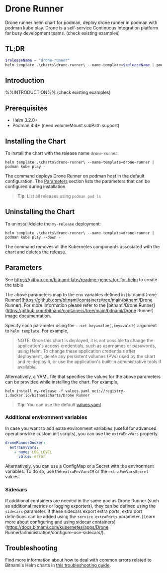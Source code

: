 <!--- app-name: Drone Runner -->

# Drone Runner

Drone runner helm chart for podman, deploy drone runner in podman with podman kube play. 
Drone is a self-service Continuous Integration platform for busy development teams. (check existing examples)

## TL;DR

```powershell
$releaseName = "drone-runner"
helm template .\charts\drone-runner\ --name-template=$releaseName | podman kube play -
```

## Introduction

%%INTRODUCTION%% (check existing examples)

## Prerequisites

- Helm 3.2.0+
- Podman 4.4+ (need volumeMount.subPath support)

## Installing the Chart

To install the chart with the release name `drone-runner`:

```console
helm template .\charts\drone-runner\ --name-template=drone-runner | podman kube play -
```

The command deploys Drone Runner on podman host in the default configuration. The [Parameters](#parameters) section lists the parameters that can be configured during installation.

> **Tip**: List all releases using `podman pod ls`

## Uninstalling the Chart

To uninstall/delete the `my-release` deployment:

```console
helm template .\charts\drone-runner\ --name-template=drone-runner | podman kube play --down -
```

The command removes all the Kubernetes components associated with the chart and deletes the release.

## Parameters

See <https://github.com/bitnami-labs/readme-generator-for-helm> to create the table

The above parameters map to the env variables defined in [bitnami/Drone Runner](https://github.com/bitnami/containers/tree/main/bitnami/Drone Runner). For more information please refer to the [bitnami/Drone Runner](https://github.com/bitnami/containers/tree/main/bitnami/Drone Runner) image documentation.

Specify each parameter using the `--set key=value[,key=value]` argument to `helm template`. For example,

> NOTE: Once this chart is deployed, it is not possible to change the application's access credentials, such as usernames or passwords, using Helm. To change these application credentials after deployment, delete any persistent volumes (PVs) used by the chart and re-deploy it, or use the application's built-in administrative tools if available.

Alternatively, a YAML file that specifies the values for the above parameters can be provided while installing the chart. For example,

```console
helm install my-release -f values.yaml oci://registry-1.docker.io/bitnamicharts/Drone Runner
```

> **Tip**: You can use the default [values.yaml](values.yaml)

### Additional environment variables

In case you want to add extra environment variables (useful for advanced operations like custom init scripts), you can use the `extraEnvVars` property.

```yaml
droneRunnerDocker:
  extraEnvVars:
    - name: LOG_LEVEL
      value: error
```

Alternatively, you can use a ConfigMap or a Secret with the environment variables. To do so, use the `extraEnvVarsCM` or the `extraEnvVarsSecret` values.

### Sidecars

If additional containers are needed in the same pod as Drone Runner (such as additional metrics or logging exporters), they can be defined using the `sidecars` parameter. If these sidecars export extra ports, extra port definitions can be added using the `service.extraPorts` parameter. [Learn more about configuring and using sidecar containers](https://docs.bitnami.com/kubernetes/apps/Drone Runner/administration/configure-use-sidecars/).

## Troubleshooting

Find more information about how to deal with common errors related to Bitnami's Helm charts in [this troubleshooting guide](https://docs.bitnami.com/general/how-to/troubleshoot-helm-chart-issues).
